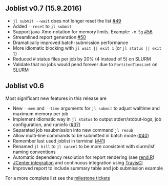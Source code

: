 

## Joblist v0.7 (15.9.2016)

* `jl submit --wait` does not longer reset the list [#49](https://github.com/holgerbrandl/joblist/issues/49)
* Added `--reset` to `jl submit`
* Support  java-Xmx-notation for memory limits. Example: `-m 5g` [#56](https://github.com/holgerbrandl/joblist/issues/56)
* Streamlined report generation [#50](https://github.com/holgerbrandl/joblist/issues/50)
* Dramatically improved batch-submission performance
* More idiomatic blocking with `jl wait || exit 1` (or `jl status || exit 1`)
* Reduced # status files per job by 20% (4 instead of 5) on SLURM
* Validate that no jobs would pend forever due to `PartitonTimeLimt` on SLURM

## Joblist v0.6

Most significant new features in this release are

* New `--mem` and `--time` arguments for `jl submit` to adjust walltime and maximum memory per job
* Implement idiomatic way in `jl status` to output stderr/stdout-logs, job configuration, and runinfo ([#37](https://github.com/holgerbrandl/joblist/issues/37))
* Separated job resubmission into new command `jl resub`
* Allow multi-line commands to be submitted in batch mode ([#40](https://github.com/holgerbrandl/joblist/issues/40))
* Remember last used joblist in terminal ([#41](https://github.com/holgerbrandl/joblist/issues/41))
* Renamed `jl kill` to `jl cancel` to be more consistent with slurm/lsf naming conventions
* Automatic dependency resolution for report rendering (see [rend.R](https://github.com/holgerbrandl/datautils/tree/master/R/rendr))
* [JCenter integration](https://bintray.com/holgerbrandl/mpicbg-scicomp/joblist) and continuous integration using [TravisCI](https://travis-ci.org/holgerbrandl/joblist)
* Improved report to include summary table and job submission example

For a more complete list see the [milestone tickets](https://github.com/holgerbrandl/joblist/issues?utf8=%E2%9C%93&q=milestone%3Av0.6)